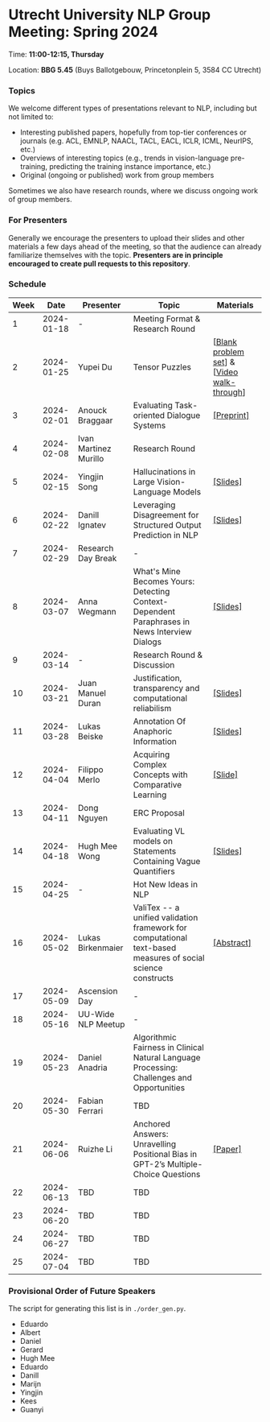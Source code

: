 # Utrecht University NLP Group Meeting: Spring 2024

Time: **11:00-12:15, Thursday**  

Location: **BBG 5.45** (Buys Ballotgebouw, Princetonplein 5, 3584 CC Utrecht)

### Topics

We welcome different types of presentations relevant to NLP, including but not limited to:
- Interesting published papers, hopefully from top-tier conferences or journals 
  (e.g. ACL, EMNLP, NAACL, TACL, EACL, ICLR, ICML, NeurIPS, etc.)
- Overviews of interesting topics 
  (e.g., trends in vision-language pre-training, predicting the training instance importance, etc.)
- Original (ongoing or published) work from group members

Sometimes we also have research rounds, where we discuss ongoing work of group members.

### For Presenters

Generally we encourage the presenters to upload their slides and other materials 
a few days ahead of the meeting, 
so that the audience can already familiarize themselves with the topic. 
**Presenters are in principle encouraged to create pull requests to this repository**. 

### Schedule

| Week | Date      | Presenter | Topic     | Materials |
| ---- | --------- | --------- | --------- | --------- |
|1  | 2024-01-18 | - | Meeting Format \& Research Round |  |
|2  | 2024-01-25 | Yupei Du | Tensor Puzzles | [[Blank problem set](https://colab.research.google.com/github/srush/Tensor-Puzzles/blob/main/Tensor%20Puzzlers.ipynb)] \& [[Video walk-through](https://www.youtube.com/watch?v=SiwTAyyvt5s&t=591s)] |
|3  | 2024-02-01 | Anouck Braggaar | Evaluating Task-oriented Dialogue Systems | [[Preprint]](https://arxiv.org/abs/2312.13871) |
|4  | 2024-02-08 | Ivan Martinez Murillo | Research Round |  |
|5  | 2024-02-15 | Yingjin Song | Hallucinations in Large Vision-Language Models |	[[Slides]](https://drive.google.com/file/d/1GMjWM8Jbof6jHE84Gvm68GjlV1r6d_mp/view?usp=drive_link) |
|6  | 2024-02-22 | Danill Ignatev | Leveraging Disagreement for Structured Output Prediction in NLP | [[Slides]](week_6/daniil/DIgnatevPresentation.pdf) |
|7  | 2024-02-29 | Research Day Break | - |  |
|8  | 2024-03-07 | Anna Wegmann | What's Mine Becomes Yours: Detecting Context-Dependent Paraphrases in News Interview Dialogs | [[Slides]](https://docs.google.com/presentation/d/1jLTEsPmNSuyYKm5AyJ2-NkiiX6l26ZNThQzOu7FZJfI/edit?usp=sharing) |
|9  | 2024-03-14 | - | Research Round & Discussion |  |
|10 | 2024-03-21 | Juan Manuel Duran | Justification, transparency and computational reliabilism | [[Slides]](week_10/slides.pdf) |
|11 | 2024-03-28 | Lukas Beiske | Annotation Of Anaphoric Information | [[Slides]](week_11/slides.pdf) |
|12 | 2024-04-04 | Filippo Merlo | Acquiring Complex Concepts with Comparative Learning | [[Slide]](week_12/slides.pdf) |
|13 | 2024-04-11 | Dong Nguyen | ERC Proposal |  |
|14 | 2024-04-18 | Hugh Mee Wong | Evaluating VL models on Statements Containing Vague Quantifiers | [[Slides]](week_14/slides.pptx) |
|15 | 2024-04-25 | - | Hot New Ideas in NLP |  |
|16 | 2024-05-02 | Lukas Birkenmaier | ValiTex -- a unified validation framework for computational text-based measures of social science constructs |  [[Abstract]](week_16/abs.md)|
|17 | 2024-05-09 | Ascension Day | - |  |
|18 | 2024-05-16 | UU-Wide NLP Meetup | - |  |
|19 | 2024-05-23 | Daniel Anadria | Algorithmic Fairness in Clinical Natural Language Processing: Challenges and Opportunities |  |
|20 | 2024-05-30 | Fabian Ferrari | TBD |  |
|21 | 2024-06-06 | Ruizhe Li | Anchored Answers: Unravelling Positional Bias in GPT-2’s Multiple-Choice Questions | [[Paper]](https://arxiv.org/abs/2405.03205) |
|22 | 2024-06-13 | TBD | TBD |  |
|23 | 2024-06-20 | TBD | TBD |  |
|24 | 2024-06-27 | TBD | TBD |  |
|25 | 2024-07-04 | TBD | TBD |  |


### Provisional Order of Future Speakers

The script for generating this list is in `./order_gen.py`.

- Eduardo
- Albert
- Daniel
- Gerard
- Hugh Mee
- Eduardo
- Danill
- Marijn
- Yingjin
- Kees
- Guanyi
